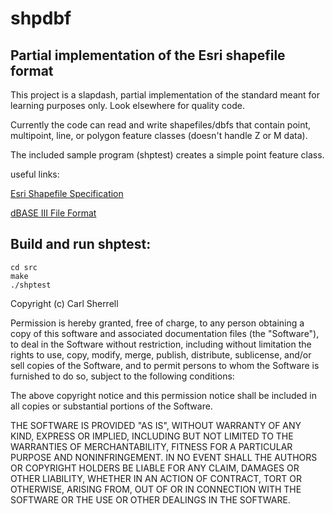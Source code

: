# shpdbf
Partial implementation of the Esri shapefile format
-----------------------------

This project is a slapdash, partial implementation of the standard meant for learning purposes only. Look elsewhere for quality code.

Currently the code can read and write shapefiles/dbfs that contain point, multipoint, line, or polygon feature classes (doesn't handle Z or M data).

The included sample program (shptest) creates a simple point feature class.

useful links:

[Esri Shapefile Specification](https://www.esri.com/content/dam/esrisites/sitecore-archive/Files/Pdfs/library/whitepapers/pdfs/shapefile.pdf "shapefile spec") 

[dBASE III File Format](https://web.archive.org/web/20190311062710/http://www.oocities.org/geoff_wass/dBASE/GaryWhite/dBASE/FAQ/qformt.htm "dBASE III File Format") 
 
 
Build and run shptest:
---------------------
    cd src  
    make  
    ./shptest  



Copyright (c) Carl Sherrell

Permission is hereby granted, free of charge, to any person obtaining a copy
of this software and associated documentation files (the "Software"), to deal
in the Software without restriction, including without limitation the rights
to use, copy, modify, merge, publish, distribute, sublicense, and/or sell
copies of the Software, and to permit persons to whom the Software is
furnished to do so, subject to the following conditions:

The above copyright notice and this permission notice shall be included in all
copies or substantial portions of the Software.

THE SOFTWARE IS PROVIDED "AS IS", WITHOUT WARRANTY OF ANY KIND, EXPRESS OR
IMPLIED, INCLUDING BUT NOT LIMITED TO THE WARRANTIES OF MERCHANTABILITY,
FITNESS FOR A PARTICULAR PURPOSE AND NONINFRINGEMENT. IN NO EVENT SHALL THE
AUTHORS OR COPYRIGHT HOLDERS BE LIABLE FOR ANY CLAIM, DAMAGES OR OTHER
LIABILITY, WHETHER IN AN ACTION OF CONTRACT, TORT OR OTHERWISE, ARISING FROM,
OUT OF OR IN CONNECTION WITH THE SOFTWARE OR THE USE OR OTHER DEALINGS IN THE
SOFTWARE.


